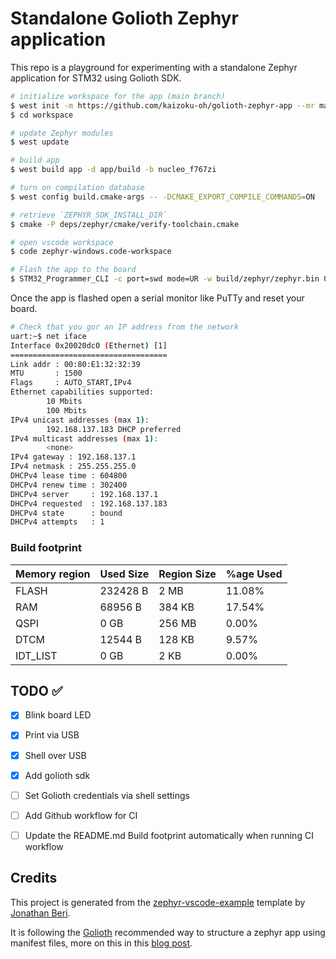 # Standalone Golioth Zephyr application

This repo is a playground for experimenting with a standalone Zephyr application for STM32 using Golioth SDK.

```bash
# initialize workspace for the app (main branch)
$ west init -m https://github.com/kaizoku-oh/golioth-zephyr-app --mr main workspace
$ cd workspace

# update Zephyr modules
$ west update

# build app
$ west build app -d app/build -b nucleo_f767zi

# turn on compilation database
$ west config build.cmake-args -- -DCMAKE_EXPORT_COMPILE_COMMANDS=ON

# retrieve `ZEPHYR_SDK_INSTALL_DIR`
$ cmake -P deps/zephyr/cmake/verify-toolchain.cmake

# open vscode workspace
$ code zephyr-windows.code-workspace

# Flash the app to the board
$ STM32_Programmer_CLI -c port=swd mode=UR -w build/zephyr/zephyr.bin 0x08000000
```

Once the app is flashed open a serial monitor like PuTTy and reset your board.

```bash
# Check that you gor an IP address from the network
uart:~$ net iface
Interface 0x20020dc0 (Ethernet) [1]
===================================
Link addr : 00:80:E1:32:32:39
MTU       : 1500
Flags     : AUTO_START,IPv4
Ethernet capabilities supported:
        10 Mbits
        100 Mbits
IPv4 unicast addresses (max 1):
        192.168.137.183 DHCP preferred
IPv4 multicast addresses (max 1):
        <none>
IPv4 gateway : 192.168.137.1
IPv4 netmask : 255.255.255.0
DHCPv4 lease time : 604800
DHCPv4 renew time : 302400
DHCPv4 server     : 192.168.137.1
DHCPv4 requested  : 192.168.137.183
DHCPv4 state      : bound
DHCPv4 attempts   : 1
```
### Build footprint

| Memory region | Used Size   | Region Size | %age Used   |
| -----------   | ----------- | ----------- | ----------- |
| FLASH         | 232428 B    | 2   MB      | 11.08%      |
| RAM           | 68956  B    | 384 KB      | 17.54%      |
| QSPI          | 0      GB   | 256 MB      | 0.00%       |
| DTCM          | 12544  B    | 128 KB      | 9.57%       |
| IDT_LIST      | 0      GB   | 2   KB      | 0.00%       |

## TODO ✅

- [x] Blink board LED

- [x] Print via USB

- [x] Shell over USB

- [x] Add golioth sdk

- [ ] Set Golioth credentials via shell settings

- [ ] Add Github workflow for CI

- [ ] Update the README.md Build footprint automatically when running CI workflow

## Credits
This project is generated from the [zephyr-vscode-example](https://github.com/beriberikix/zephyr-vscode-example) template by [Jonathan Beri](https://github.com/beriberikix).

It is following the [Golioth](https://github.com/golioth) recommended way to structure a zephyr app using manifest files, more on this in this [blog post](https://blog.golioth.io/improving-zephyr-project-structure-with-manifest-files/).